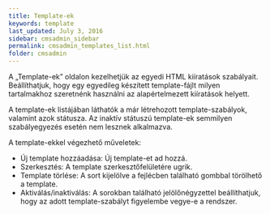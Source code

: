 ```yaml
---
title: Template-ek
keywords: template
last_updated: July 3, 2016
sidebar: cmsadmin_sidebar
permalink: cmsadmin_templates_list.html
folder: cmsadmin
---
```


A „Template-ek” oldalon kezelhetjük az egyedi HTML kiíratások szabályait. 
Beállíthatjuk, hogy egy egyedileg készített template-fájlt milyen tartalmakhoz szeretnénk használni az alapértelmezett kiíratások helyett.

A template-ek listájában láthatók a már létrehozott template-szabályok, valamint azok státusza. Az inaktív státuszú template-ek semmilyen szabályegyezés esetén nem lesznek alkalmazva.

A template-ekkel végezhető műveletek:
* Új template hozzáadása: Új template-et ad hozzá.
* Szerkesztés: A template szerkesztőfelületére ugrik.
* Template törlése: A sort kijelölve a fejlécben található gombbal törölhető a template.
* Aktiválás/inaktiválás: A sorokban található jelölőnégyzettel beállíthatjuk, hogy az adott template-szabályt figyelembe vegye-e a rendszer.

